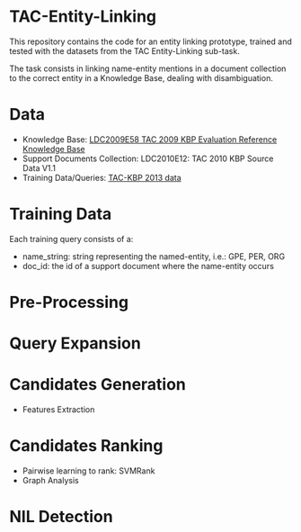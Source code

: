 # TAC-Entity-Linking

This repository contains the code for an entity linking prototype, trained and tested with the datasets from the TAC Entity-Linking sub-task.

The task consists in linking name-entity mentions in a document collection to the correct entity in a Knowledge Base, dealing with disambiguation.


Data
====
- Knowledge Base: [LDC2009E58 TAC 2009 KBP Evaluation Reference Knowledge Base](https://catalog.ldc.upenn.edu/docs/LDC2014T16/README.txt)
- Support Documents Collection: LDC2010E12: TAC 2010 KBP Source Data V1.1
- Training Data/Queries: [TAC-KBP 2013 data](http://tac.nist.gov/2013/KBP/data.html)



Training Data
=============

Each training query consists of a:
- name_string: string representing the named-entity, i.e.: GPE, PER, ORG
- doc_id: the id of a support document where the name-entity occurs


Pre-Processing
==============


Query Expansion
===============



Candidates Generation
=====================
- Features Extraction


Candidates Ranking
==================
- Pairwise learning to rank: SVMRank
- Graph Analysis


NIL Detection
=============
